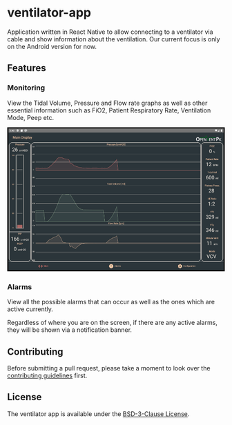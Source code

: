 # ventilator-app

Application written in React Native to allow connecting to a ventilator via cable and show information about the ventilation. Our current focus is only on the Android version for now.

## Features

### Monitoring

View the Tidal Volume, Pressure and Flow rate graphs as well as other essential information such as FiO2, Patient Respiratory Rate, Ventilation Mode, Peep etc.

![monitoring-view](./img/monitoring-screenshot.png)

### Alarms

View all the possible alarms that can occur as well as the ones which are active currently.

Regardless of where you are on the screen, if there are any active alarms, they will be shown via a notification banner.

## Contributing

Before submitting a pull request, please take a moment to look over the [contributing guidelines](./CONTRIBUTING.md) first.

## License

The ventilator app is available under the [BSD-3-Clause License](./LICENSE).
